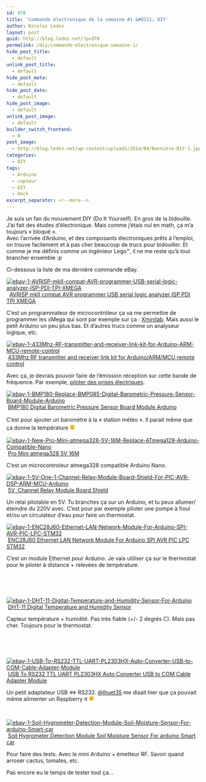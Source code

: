 ```yaml
---
id: 978
title: 'Commande électronique de la semaine #1 &#8211; DIY'
author: Nicolas Ledez
layout: post
guid: http://blog.ledez.net/?p=978
permalink: /diy/commande-electronique-semaine-1/
hide_post_title:
  - default
unlink_post_title:
  - default
hide_post_meta:
  - default
hide_post_date:
  - default
hide_post_image:
  - default
unlink_post_image:
  - default
builder_switch_frontend:
  - 0
post_image:
  - http://blog.ledez.net/wp-content/uploads/2014/04/Banniere-DIY-1.jpg
categories:
  - DIY
tags:
  - Arduino
  - capteur
  - DIY
  - Hack
excerpt_separator: <!--more-->
---
```

Je suis un fan du mouvement DIY (Do It Yourself). En gros de la bidouille.  
J&rsquo;ai fait des études d&rsquo;électronique. Mais comme j&rsquo;étais nul en math, ça m&rsquo;a toujours &laquo;&nbsp;bloqué&nbsp;&raquo;.  
Avec l’arrivée d’Arduino, et des composants électroniques prêts à l’emploi, on trouve facilement et à pas cher beaucoup de trucs pour bidouiller. Et comme je me définis comme un ingénieur Lego™, il ne me reste qu&rsquo;à tout brancher ensemble :p

Ci-dessous la liste de ma dernière commande eBay.<!--more-->

[<img class="alignnone size-thumbnail wp-image-969" alt="ebay-1-AVRISP-mkII-compat-AVR-programmer-USB-serial-logic-analyzer-ISP-PDI-TPI-XMEGA" src="/images/2014/04/ebay-1-AVRISP-mkII-compat-AVR-programmer-USB-serial-logic-analyzer-ISP-PDI-TPI-XMEGA-150x150.jpg" width="150" height="150" srcset="http://blog.ledez.net/wp-content/uploads/2014/04/ebay-1-AVRISP-mkII-compat-AVR-programmer-USB-serial-logic-analyzer-ISP-PDI-TPI-XMEGA-150x150.jpg 150w, http://blog.ledez.net/wp-content/uploads/2014/04/ebay-1-AVRISP-mkII-compat-AVR-programmer-USB-serial-logic-analyzer-ISP-PDI-TPI-XMEGA-300x300.jpg 300w, http://blog.ledez.net/wp-content/uploads/2014/04/ebay-1-AVRISP-mkII-compat-AVR-programmer-USB-serial-logic-analyzer-ISP-PDI-TPI-XMEGA.jpg 500w" sizes="(max-width: 150px) 100vw, 150px" />][1]  [AVRISP mkII compat AVR programmer USB serial logic analyzer ISP PDI TPI XMEGA][2]

C&rsquo;est un programmateur de microcontrôleur ça va me permettre de programmer les xMega qui sont par exemple sur ça : [Xminilab][3]. Mais aussi le petit Arduino un peu plus bas. Et d&rsquo;autres trucs comme un analyseur logique, etc.

[<img class="alignnone size-thumbnail wp-image-967" alt="ebay-1-433Mhz-RF-transmitter-and-receiver-link-kit-for-Arduino-ARM-MC​U-remote-control" src="/images/2014/04/ebay-1-433Mhz-RF-transmitter-and-receiver-link-kit-for-Arduino-ARM-MC​U-remote-control-150x150.jpg" width="150" height="150" srcset="http://blog.ledez.net/wp-content/uploads/2014/04/ebay-1-433Mhz-RF-transmitter-and-receiver-link-kit-for-Arduino-ARM-MC​U-remote-control-150x150.jpg 150w, http://blog.ledez.net/wp-content/uploads/2014/04/ebay-1-433Mhz-RF-transmitter-and-receiver-link-kit-for-Arduino-ARM-MC​U-remote-control-300x300.jpg 300w" sizes="(max-width: 150px) 100vw, 150px" />][4] [433Mhz RF transmitter and receiver link kit for Arduino/ARM/MC​U remote control][5]

Avec ça, je devrais pouvoir faire de l&rsquo;émission réception sur cette bande de fréquence. Par exemple, [piloter des prises électriques][6].

[<img class="alignnone size-thumbnail wp-image-970" alt="ebay-1-BMP180-Replace-BMP085-Digital-Barometric-Pressure-Sensor-Board-Module-Arduino" src="/images/2014/04/ebay-1-BMP180-Replace-BMP085-Digital-Barometric-Pressure-Sensor-Board-Module-Arduino-150x150.jpg" width="150" height="150" srcset="http://blog.ledez.net/wp-content/uploads/2014/04/ebay-1-BMP180-Replace-BMP085-Digital-Barometric-Pressure-Sensor-Board-Module-Arduino-150x150.jpg 150w, http://blog.ledez.net/wp-content/uploads/2014/04/ebay-1-BMP180-Replace-BMP085-Digital-Barometric-Pressure-Sensor-Board-Module-Arduino-300x300.jpg 300w, http://blog.ledez.net/wp-content/uploads/2014/04/ebay-1-BMP180-Replace-BMP085-Digital-Barometric-Pressure-Sensor-Board-Module-Arduino-1024x1024.jpg 1024w, http://blog.ledez.net/wp-content/uploads/2014/04/ebay-1-BMP180-Replace-BMP085-Digital-Barometric-Pressure-Sensor-Board-Module-Arduino.jpg 1600w" sizes="(max-width: 150px) 100vw, 150px" />][7] [BMP180 Digital Barometric Pressure Sensor Board Module Arduino][8]

<span style="line-height: 1.5em;">C&rsquo;est pour ajouter un baromètre à la &laquo;&nbsp;station météo&nbsp;&raquo;. Il parait même que ça donne la température <img src="/images/smilies/simple-smile.png" alt=":)" class="wp-smiley" style="height: 1em; max-height: 1em;" /></span>

[<img class="alignnone size-thumbnail wp-image-973" alt="ebay-1-New-Pro-Mini-atmega328-5V-16M-Replace-ATmega128-Arduino-Compatible-Nano" src="/images/2014/04/ebay-1-New-Pro-Mini-atmega328-5V-16M-Replace-ATmega128-Arduino-Compatible-Nano-150x150.jpg" width="150" height="150" srcset="http://blog.ledez.net/wp-content/uploads/2014/04/ebay-1-New-Pro-Mini-atmega328-5V-16M-Replace-ATmega128-Arduino-Compatible-Nano-150x150.jpg 150w, http://blog.ledez.net/wp-content/uploads/2014/04/ebay-1-New-Pro-Mini-atmega328-5V-16M-Replace-ATmega128-Arduino-Compatible-Nano-300x300.jpg 300w, http://blog.ledez.net/wp-content/uploads/2014/04/ebay-1-New-Pro-Mini-atmega328-5V-16M-Replace-ATmega128-Arduino-Compatible-Nano.jpg 500w" sizes="(max-width: 150px) 100vw, 150px" />][9] [Pro Mini atmega328 5V 16M][10]

C&rsquo;est un microcontroleur atmega328 compatible Arduino Nano.

[<img class="alignnone size-thumbnail wp-image-966" alt="ebay-1-5V-One-1-Channel-Relay-Module-Board-Shield-For-PIC-AVR-DSP-ARM-MCU-Arduino" src="/images/2014/04/ebay-1-5V-One-1-Channel-Relay-Module-Board-Shield-For-PIC-AVR-DSP-ARM-MCU-Arduino-150x150.jpg" width="150" height="150" srcset="http://blog.ledez.net/wp-content/uploads/2014/04/ebay-1-5V-One-1-Channel-Relay-Module-Board-Shield-For-PIC-AVR-DSP-ARM-MCU-Arduino-150x150.jpg 150w, http://blog.ledez.net/wp-content/uploads/2014/04/ebay-1-5V-One-1-Channel-Relay-Module-Board-Shield-For-PIC-AVR-DSP-ARM-MCU-Arduino-300x300.jpg 300w, http://blog.ledez.net/wp-content/uploads/2014/04/ebay-1-5V-One-1-Channel-Relay-Module-Board-Shield-For-PIC-AVR-DSP-ARM-MCU-Arduino.jpg 500w" sizes="(max-width: 150px) 100vw, 150px" />][11] [5V  Channel Relay Module Board Shield][12]

Un relai pilotable en 5V. Tu branches ça sur un Arduino, et tu peux allumer/éteindre du 220V avec. C&rsquo;est pour par exemple piloter une pompe à fioul et/ou un circulateur d&rsquo;eau pour faire un thermostat.

[<img class="alignnone size-thumbnail wp-image-972" alt="ebay-1-ENC28J60-Ethernet-LAN-Network-Module-For-Arduino-SPI-AVR-PIC-LPC-STM32" src="/images/2014/04/ebay-1-ENC28J60-Ethernet-LAN-Network-Module-For-Arduino-SPI-AVR-PIC-LPC-STM32-150x150.jpg" width="150" height="150" srcset="http://blog.ledez.net/wp-content/uploads/2014/04/ebay-1-ENC28J60-Ethernet-LAN-Network-Module-For-Arduino-SPI-AVR-PIC-LPC-STM32-150x150.jpg 150w, http://blog.ledez.net/wp-content/uploads/2014/04/ebay-1-ENC28J60-Ethernet-LAN-Network-Module-For-Arduino-SPI-AVR-PIC-LPC-STM32-300x300.jpg 300w, http://blog.ledez.net/wp-content/uploads/2014/04/ebay-1-ENC28J60-Ethernet-LAN-Network-Module-For-Arduino-SPI-AVR-PIC-LPC-STM32.jpg 500w" sizes="(max-width: 150px) 100vw, 150px" />][13] [ENC28J60 Ethernet LAN Network Module For Arduino SPI AVR PIC LPC STM32][14]

C&rsquo;est un module Ethernet pour Arduino. Je vais utiliser ça sur le thermostat pour le piloter à distance + relevées de température.

&nbsp;

&nbsp;

[<img class="alignnone size-thumbnail wp-image-971" alt="ebay-1-DHT-11-Digital-Temperature-and-Humidity-Sensor-For-Arduino" src="/images/2014/04/ebay-1-DHT-11-Digital-Temperature-and-Humidity-Sensor-For-Arduino-150x150.jpg" width="150" height="150" srcset="http://blog.ledez.net/wp-content/uploads/2014/04/ebay-1-DHT-11-Digital-Temperature-and-Humidity-Sensor-For-Arduino-150x150.jpg 150w, http://blog.ledez.net/wp-content/uploads/2014/04/ebay-1-DHT-11-Digital-Temperature-and-Humidity-Sensor-For-Arduino-300x300.jpg 300w, http://blog.ledez.net/wp-content/uploads/2014/04/ebay-1-DHT-11-Digital-Temperature-and-Humidity-Sensor-For-Arduino-1024x1024.jpg 1024w, http://blog.ledez.net/wp-content/uploads/2014/04/ebay-1-DHT-11-Digital-Temperature-and-Humidity-Sensor-For-Arduino.jpg 1600w" sizes="(max-width: 150px) 100vw, 150px" />][15] [DHT-11 Digital Temperature and Humidity Sensor][16]

Capteur température + humidité. Pas très fiable (+/- 2 degrés C). Mais pas cher. Toujours pour le thermostat.

&nbsp;

&nbsp;

[<img class="alignnone size-thumbnail wp-image-977" alt="ebay-1-USB-To-RS232-TTL-UART-PL2303HX-Auto-Converter-USB-to-COM-Cable-Adapter-Module" src="/images/2014/04/ebay-1-USB-To-RS232-TTL-UART-PL2303HX-Auto-Converter-USB-to-COM-Cable-Adapter-Module-150x150.jpg" width="150" height="150" srcset="http://blog.ledez.net/wp-content/uploads/2014/04/ebay-1-USB-To-RS232-TTL-UART-PL2303HX-Auto-Converter-USB-to-COM-Cable-Adapter-Module-150x150.jpg 150w, http://blog.ledez.net/wp-content/uploads/2014/04/ebay-1-USB-To-RS232-TTL-UART-PL2303HX-Auto-Converter-USB-to-COM-Cable-Adapter-Module-300x300.jpg 300w, http://blog.ledez.net/wp-content/uploads/2014/04/ebay-1-USB-To-RS232-TTL-UART-PL2303HX-Auto-Converter-USB-to-COM-Cable-Adapter-Module.jpg 500w" sizes="(max-width: 150px) 100vw, 150px" />][17] [USB To RS232 TTL UART PL2303HX Auto Converter USB to COM Cable Adapter Module][18]

Un petit adaptateur USB <=> RS232. [@lhuet35][19] me disait hier que ça pouvait même alimenter un Raspberry π <img src="/images/smilies/simple-smile.png" alt=":)" class="wp-smiley" style="height: 1em; max-height: 1em;" />

&nbsp;

[<img class="alignnone size-thumbnail wp-image-976" alt="ebay-1-Soil-Hygrometer-Detection-Module-Soil-Moisture-Sensor-For-arduino-Smart-car" src="/images/2014/04/ebay-1-Soil-Hygrometer-Detection-Module-Soil-Moisture-Sensor-For-arduino-Smart-car-150x150.jpg" width="150" height="150" srcset="http://blog.ledez.net/wp-content/uploads/2014/04/ebay-1-Soil-Hygrometer-Detection-Module-Soil-Moisture-Sensor-For-arduino-Smart-car-150x150.jpg 150w, http://blog.ledez.net/wp-content/uploads/2014/04/ebay-1-Soil-Hygrometer-Detection-Module-Soil-Moisture-Sensor-For-arduino-Smart-car-300x300.jpg 300w, http://blog.ledez.net/wp-content/uploads/2014/04/ebay-1-Soil-Hygrometer-Detection-Module-Soil-Moisture-Sensor-For-arduino-Smart-car.jpg 500w" sizes="(max-width: 150px) 100vw, 150px" />][20] [Soil Hygrometer Detection Module Soil Moisture Sensor For arduino Smart car][21]

Pour faire des tests. Avec le mini Arduino + émetteur RF. Savoir quand arroser cactus, tomates, etc.

Pas encore eu le temps de tester tout ça&#8230;

 [1]: http://blog.ledez.net/wp-content/uploads/2014/04/ebay-1-AVRISP-mkII-compat-AVR-programmer-USB-serial-logic-analyzer-ISP-PDI-TPI-XMEGA.jpg
 [2]: http://www.ebay.com/itm/-/130957221330 "AVRISP mkII compat AVR programmer USB serial logic analyzer ISP PDI TPI XMEGA"
 [3]: http://www.gabotronics.com/development-boards/xmega-xminilab.htm
 [4]: http://blog.ledez.net/wp-content/uploads/2014/04/ebay-1-433Mhz-RF-transmitter-and-receiver-link-kit-for-Arduino-ARM-MC​U-remote-control.jpg
 [5]: http://www.ebay.com/itm/-/180929057924 "RF 433Mhz"
 [6]: http://electroinfoperso.blogspot.fr/2013/05/raspberrypi-commander-des-prises-de.html
 [7]: http://blog.ledez.net/wp-content/uploads/2014/04/ebay-1-BMP180-Replace-BMP085-Digital-Barometric-Pressure-Sensor-Board-Module-Arduino.jpg
 [8]: http://www.ebay.com/itm/-/200915895472
 [9]: http://blog.ledez.net/wp-content/uploads/2014/04/ebay-1-New-Pro-Mini-atmega328-5V-16M-Replace-ATmega128-Arduino-Compatible-Nano.jpg
 [10]: http://www.ebay.com/itm/-/200957063666 "Arduino Mini compatible"
 [11]: http://blog.ledez.net/wp-content/uploads/2014/04/ebay-1-5V-One-1-Channel-Relay-Module-Board-Shield-For-PIC-AVR-DSP-ARM-MCU-Arduino.jpg
 [12]: http://www.ebay.com/itm/-/310566336050 "Relai 5V"
 [13]: http://blog.ledez.net/wp-content/uploads/2014/04/ebay-1-ENC28J60-Ethernet-LAN-Network-Module-For-Arduino-SPI-AVR-PIC-LPC-STM32.jpg
 [14]: http://www.ebay.com/itm/-/310670027142
 [15]: http://blog.ledez.net/wp-content/uploads/2014/04/ebay-1-DHT-11-Digital-Temperature-and-Humidity-Sensor-For-Arduino.jpg
 [16]: http://www.ebay.com/itm/-/310670531620 "DHT 11"
 [17]: http://blog.ledez.net/wp-content/uploads/2014/04/ebay-1-USB-To-RS232-TTL-UART-PL2303HX-Auto-Converter-USB-to-COM-Cable-Adapter-Module.jpg
 [18]: http://www.ebay.com/itm/-/310676792112 "USB/RS232"
 [19]: https://twitter.com/lhuet35/ "lhuet35 sur Twitter"
 [20]: http://blog.ledez.net/wp-content/uploads/2014/04/ebay-1-Soil-Hygrometer-Detection-Module-Soil-Moisture-Sensor-For-arduino-Smart-car.jpg
 [21]: http://www.ebay.com/itm/-/400364471802 "Capteur humidité"
